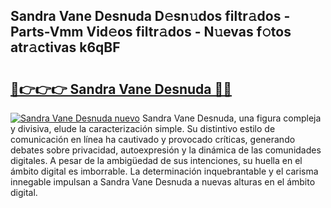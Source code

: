 ## Sandra Vane Desnuda D𝚎sn𝚞dos filtr𝚊dos - Parts-Vmm Vid𝚎os filtr𝚊dos - N𝚞evas f𝚘tos atr𝚊ctivas k6qBF

# <h2><a href="http://mb4lf7b.tromn.icu/?c=Sandra+Vane+Desnuda">🔗👉👉👉 Sandra Vane Desnuda 🔗🔗</a></h2>

[![Sandra Vane Desnuda nuevo](https://i.imgur.com/pEAQMta.gif)](http://mb4lf7b.tromn.icu/?c=Sandra+Vane+Desnuda)
Sandra Vane Desnuda, una figura compleja y divisiva, elude la caracterización simple. Su distintivo estilo de comunicación en línea ha cautivado y provocado críticas, generando debates sobre privacidad, autoexpresión y la dinámica de las comunidades digitales. A pesar de la ambigüedad de sus intenciones, su huella en el ámbito digital es imborrable. La determinación inquebrantable y el carisma innegable impulsan a Sandra Vane Desnuda a nuevas alturas en el ámbito digital.
